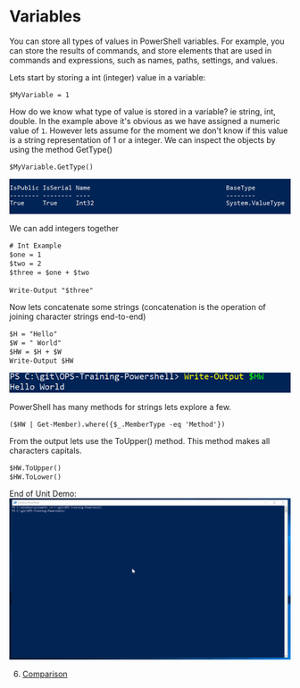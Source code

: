 # Variables

You can store all types of values in PowerShell variables. For example, you can store the results of commands, and store elements that are used in commands and expressions, such as names, paths, settings, and values.

Lets start by storing a int (integer) value in a variable: 
```
$MyVariable = 1
```
How do we know what type of value is stored in a variable? ie string, int, double. In the example above it's obvious as we have assigned a numeric value of ```1```. However lets assume for the moment we don't know if this value is a string representation of 1 or a integer. We can inspect the objects by using the method GetType() 
```
$MyVariable.GetType()
```
![inttype.png](images/inttype.PNG)

We can add integers together 

```
# Int Example
$one = 1
$two = 2
$three = $one + $two

Write-Output "$three"
```

Now lets concatenate some strings (concatenation is the operation of joining character strings end-to-end)

```
$H = "Hello"
$W = " World"
$HW = $H + $W
Write-Output $HW
```
![Hello_World.png](images/Hello_World.PNG)

PowerShell has many methods for strings lets explore a few.

```
($HW | Get-Member).where({$_.MemberType -eq 'Method'})
```

From the output lets use the ToUpper() method. This method makes all characters capitals. 
```
$HW.ToUpper()
$HW.ToLower()
```

End of Unit Demo:
![string_e2e.gif](images/string_e2e.gif)

6. [Comparison](comparisons.md)